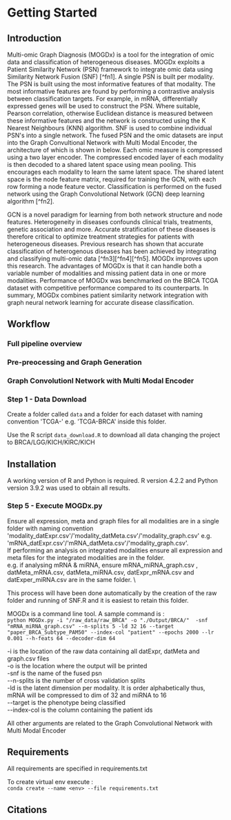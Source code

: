 # Getting Started

## Introduction
Multi-omic Graph Diagnosis (MOGDx) is a tool for the integration of omic data and classification of heterogeneous diseases. MOGDx exploits a Patient Similarity Network (PSN) framework to integrate omic data using Similarity Network Fusion (SNF) [^fn1]. A single PSN is built per modality. The PSN is built using the most informative features of that modality. The most informative features are found by performing a contrastive analysis between classification targets. For example, in mRNA, differentially expressed genes will be used to construct the PSN. Where suitable, Pearson correlation, otherwise Euclidean distance is measured between these informative features and the network is constructed using the K Nearest Neighbours (KNN) algorithm. SNF is used to combine individual PSN's into a single network. The fused PSN and the omic datasets are input into the Graph Convultional Network with Multi Modal Encoder, the architecture of which is shown in below. Each omic measure is compressed using a two layer encoder. The compressed encoded layer of each modality is then decoded to a shared latent space using mean pooling. This encourages each modality to learn the same latent space. The shared latent space is the node feature matrix, required for training the GCN, with each row forming a node feature vector. Classification is performed on the fused network using the Graph Convolutional Network (GCN) deep learning algorithm [^fn2]. 

GCN is a novel paradigm for learning from both network structure and node features. Heterogeneity in diseases confounds clinical trials, treatments, genetic association and more. Accurate stratification of these diseases is therefore critical to optimize treatment strategies for patients with heterogeneous diseases. Previous research has shown that accurate classification of heterogenous diseases has been achieved by integrating and classifying multi-omic data [^fn3][^fn4][^fn5]. MOGDx improves upon this research. The advantages of MOGDx is that it can handle both a variable number of modalities and missing patient data in one or more modalities. Performance of MOGDx was benchmarked on the BRCA TCGA dataset with competitive performance compared to its counterparts. In summary, MOGDx combines patient similarity network integration with graph neural network learning for accurate disease classification. 

## Workflow
### Full pipeline overview


### Pre-preocessing and Graph Generation


### Graph Convolutionl Network with Multi Modal Encoder


### Step 1 - Data Download
Create a folder called `data` and a folder for each dataset with naming convention 'TCGA-' e.g. 'TCGA-BRCA' inside this folder.

Use the R script `data_download.R` to download all data changing the project to BRCA/LGG/KICH/KIRC/KICH

## Installation
A working version of R and Python is required. R version 4.2.2 and Python version 3.9.2 was used to obtain all results.


### Step 5 - Execute MOGDx.py
Ensure all expression, meta and graph files for all modalities are in a single folder with naming convention 'modality_datExpr.csv'/'modality_datMeta.csv'/'modality_graph.csv' e.g. 'mRNA_datExpr.csv'/'mRNA_datMeta.csv'/'modality_graph.csv'. \
If performing an analysis on integrated modalities ensure all expression and meta files for the integrated modalities are in the folder. \
e.g. if analysing mRNA & miRNA, ensure mRNA_miRNA_graph.csv , datMeta_mRNA.csv, datMeta_miRNA.csv, datExpr_mRNA.csv and datExper_miRNA.csv are in the same folder. \

This process will have been done automatically by the creation of the raw folder and running of SNF.R and it is easiest to retain this folder.

MOGDx is a command line tool. A sample command is : \
`python MOGDx.py -i "/raw_data/raw_BRCA" -o "./Output/BRCA/"  -snf "mRNA_miRNA_graph.csv" --n-splits 5 -ld 32 16 --target "paper_BRCA_Subtype_PAM50" --index-col "patient" --epochs 2000 --lr 0.001 --h-feats 64 --decoder-dim 64`

-i is the location of the raw data containing all datExpr, datMeta and graph.csv files \
-o is the location where the output will be printed \
-snf is the name of the fused psn  \
--n-splits is the number of cross validation splits \
-ld is the latent dimension per modality. It is order alphabetically thus, mRNA will be compressed to dim of 32 and miRNA to 16  \
--target is the phenotype being classified \
--index-col is the column containing the patient ids  

All other arguments are related to the Graph Convolutional Network with Multi Modal Encoder

## Requirements
All requirements are specified in requirements.txt 

To create virtual env execute :  \
 `conda create --name <env> --file requirements.txt` 

## Citations
```{bibliography}
```
